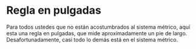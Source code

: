 # Regla en pulgadas

Para todos ustedes que no están acostumbrados al sistema métrico, aquí esta una
regla en pulgadas, que mide aproximadamente un pie de largo. Desafortunadamente,
casi todo lo demás está en el sistema métrico.
